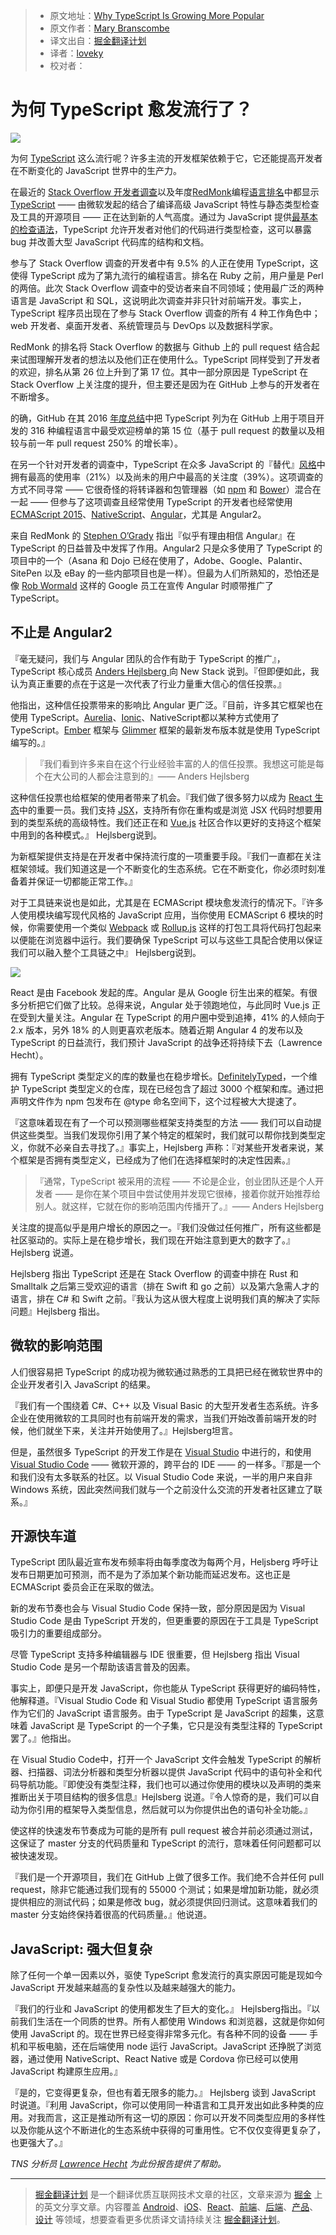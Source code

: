 > * 原文地址：[Why TypeScript Is Growing More Popular](https://thenewstack.io/typescript-getting-popular/)
> * 原文作者：[Mary Branscombe](https://thenewstack.io/author/marybranscombe/)
> * 译文出自：[掘金翻译计划](https://github.com/xitu/gold-miner)
> * 译者：[loveky](https://github.com/loveky)
> * 校对者：

# 为何 TypeScript 愈发流行了？ #

![](https://cdn.thenewstack.io/media/2017/04/2fd01361-unnamed-1024x876.jpg)

为何 [TypeScript](https://www.typescriptlang.org/) 这么流行呢？许多主流的开发框架依赖于它，它还能提高开发者在不断变化的 JavaScript 世界中的生产力。

在最近的 [Stack Overflow 开发者调查](https://stackoverflow.com/insights/survey/2017#technology)以及年度[RedMonk](http://redmonk.com)编程[语言排名](https://redmonk.com/sogrady/2017/03/17/language-rankings-1-17/)中都显示 [TypeScript](https://www.thenewstack.io/tag/TypeScript) —— 由微软发起的结合了编译高级 JavaScript 特性与静态类型检查及工具的开源项目 —— 正在达到新的人气高度。通过为 JavaScript 提供[最基本的检查语法](https://medium.com/@tomdale/glimmer-js-whats-the-deal-with-typescript-f666d1a3aad0)，TypeScript 允许开发者对他们的代码进行类型检查，这可以暴露 bug 并改善大型 JavaScript 代码库的结构和文档。

参与了 Stack Overflow 调查的开发者中有 9.5% 的人正在使用 TypeScript，这使得 TypeScript 成为了第九流行的编程语言。排名在 Ruby 之前，用户量是 Perl 的两倍。此次 Stack Overflow 调查中的受访者来自不同领域；使用最广泛的两种语言是 JavaScript 和 SQL，这说明此次调查并非只针对前端开发。事实上，TypeScript 程序员出现在了参与 Stack Overflow 调查的所有 4 种工作角色中；web 开发者、桌面开发者、系统管理员与 DevOps 以及数据科学家。

RedMonk 的排名将 Stack Overflow 的数据与 Github 上的 pull request 结合起来试图理解开发者的想法以及他们正在使用什么。TypeScript 同样受到了开发者的欢迎，排名从第 26 位上升到了第 17 位。其中一部分原因是 TypeScript 在 Stack Overflow 上关注度的提升，但主要还是因为在 GitHub 上参与的开发者在不断增多。

的确，GitHub 在其 2016 [年度总结](https://octoverse.github.com/)中把 TypeScript 列为在 GitHub 上用于项目开发的 316 种编程语言中最受欢迎榜单的第 15 位（基于 pull request 的数量以及相较与前一年 pull request 250% 的增长率）。

在另一个针对开发者的调查中，TypeScript 在众多 JavaScript 的『替代』[风格](http://stateofjs.com/2016/flavors/)中拥有最高的使用率（21%）以及尚未的用户中最高的关注度（39%）。这项调查的方式不同寻常 —— 它很奇怪的将转译器和包管理器（如 [npm](https://www.npmjs.com/) 和 [Bower](https://bower.io/)）混合在一起 —— 但参与了这项调查且经常使用 TypeScript 的开发者也经常使用 [ECMAScript 2015](http://www.ecma-international.org/ecma-262/6.0/)、[NativeScript](https://www.nativescript.org/)、[Angular](https://angular.io/)，尤其是 Angular2。

来自 RedMonk 的 [Stephen O’Grady](http://redmonk.com/team/stephen-ogrady/) 指出『似乎有理由相信 Angular』在 TypeScript 的日益普及中发挥了作用。Angular2 只是众多使用了 TypeScript 的项目中的一个（Asana 和 Dojo 已经在使用了，Adobe、Google、Palantir、SitePen 以及 eBay 的一些内部项目也是一样）。但最为人们所熟知的，恐怕还是像 [Rob Wormald](https://twitter.com/robwormald) 这样的 Google 员工在宣传 Angular 时顺带推广了 TypeScript。

## 不止是 Angular2 ##

『毫无疑问，我们与 Angular 团队的合作有助于 TypeScript 的推广』，TypeScript 核心成员 [Anders Hejlsberg ](https://twitter.com/ahejlsberg?lang=en) 向 New Stack 说到。『但即便如此，我认为真正重要的点在于这是一次代表了行业力量重大信心的信任投票。』

他指出，这种信任投票带来的影响比 Angular 更广泛。『目前，许多其它框架也在使用 TypeScript。[Aurelia](http://aurelia.io/)、[Ionic](https://ionicframework.com/)、NativeScript都以某种方式使用了 TypeScript。[Ember](https://www.emberjs.com/) 框架与 [Glimmer](https://github.com/glimmerjs) 框架的最新发布版本就是使用 TypeScript 编写的。』

> 『我们看到许多来自在这个行业经验丰富的人的信任投票。我想这可能是每个在大公司的人都会注意到的』—— Anders Hejlsberg

这种信任投票也给框架的使用者带来了机会。『我们做了很多努力以成为 [React 生态](https://facebook.github.io/react/)中的重要一员。我们支持 [JSX](https://jsx.github.io/)，支持所有你在重构或是浏览 JSX 代码时想要用到的类型系统的高级特性。我们还正在和 [Vue.js](https://vuejs.org/) 社区合作以更好的支持这个框架中用到的各种模式。』 Hejlsberg说到。

为新框架提供支持是在开发者中保持流行度的一项重要手段。『我们一直都在关注框架领域。我们知道这是一个不断变化的生态系统。它在不断变化，你必须时刻准备着并保证一切都能正常工作。』

对于工具链来说也是如此，尤其是在 ECMAScript 模块愈发流行的情况下。『许多人使用模块编写现代风格的 JavaScript 应用，当你使用 ECMAScript 6 模块的时候，你需要使用一个类似 [Webpack](https://webpack.github.io/) 或 [Rollup.js](https://rollupjs.org/) 这样的打包工具将代码打包起来以便能在浏览器中运行。我们要确保 TypeScript 可以与这些工具配合使用以保证我们可以融入整个工具链之中』 Hejlsberg说到。

[![](https://cdn.thenewstack.io/media/2017/04/940acc19-stateofthenation.png)](http://vmob.me/DE1Q17)

React 是由 Facebook 发起的库。Angular 是从 Google 衍生出来的框架。有很多分析把它们做了比较。总得来说，Angular 处于领跑地位，与此同时 Vue.js 正在受到大量关注。Angular 在 TypeScript 的用户圈中受到追捧，41% 的人倾向于 2.x 版本，另外 18% 的人则更喜欢老版本。随着近期 Angular 4 的发布以及 TypeScript 的日益流行，我们预计 JavaScript 的战争还将持续下去（Lawrence Hecht）。

拥有 TypeScript 类型定义的库的数量也在稳步增长。[DefinitelyTyped](http://definitelytyped.org/)，一个维护 TypeScript 类型定义的仓库，现在已经包含了超过 3000 个框架和库。通过把声明文件作为 npm 包发布在 @type 命名空间下，这个过程被大大提速了。

『这意味着现在有了一个可以预测哪些框架支持类型的方法 —— 我们可以自动提供这些类型。当我们发现你引用了某个特定的框架时，我们就可以帮你找到类型定义，你就不必亲自去寻找了。』事实上，Hejlsberg 声称：『对某些开发者来说，某个框架是否拥有类型定义，已经成为了他们在选择框架时的决定性因素。』

>『通常，TypeScript 被采用的流程 —— 不论是企业，创业团队还是个人开发者 —— 是你在某个项目中尝试使用并发现它很棒，接着你就开始推荐给别人。就这样，它就在你的影响范围内传播开了。』—— Anders Hejlsberg

关注度的提高似乎是用户增长的原因之一。『我们没做过任何推广，所有这些都是社区驱动的。实际上是在稳步增长，我们现在开始注意到更大的数字了。』Hejlsberg 说道。

Hejlsberg 指出 TypeScript 还是在 Stack Overflow 的调查中排在 Rust 和 Smalltalk 之后第三受欢迎的语言（排在 Swift 和 go 之前）以及第六急需人才的语言，排在 C# 和 Swift 之前。『我认为这从很大程度上说明我们真的解决了实际问题』Hejlsberg 指出。


## 微软的影响范围 ##

人们很容易把 TypeScript 的成功视为微软通过熟悉的工具把已经在微软世界中的企业开发者引入 JavaScript 的结果。

『我们有一个围绕着 C#、C++ 以及 Visual Basic 的大型开发者生态系统。许多企业在使用微软的工具同时也有前端开发的需求，当我们开始改善前端开发的时候，他们就坐下来，关注并开始使用了。』Hejlsberg坦言。

但是，虽然很多 TypeScript 的开发工作是在 [Visual Studio](https://www.visualstudio.com/) 中进行的，和使用 [Visual Studio Code](https://code.visualstudio.com/) —— 微软开源的，跨平台的 IDE —— 的一样多。『那是一个和我们没有太多联系的社区。以 Visual Studio Code 来说，一半的用户来自非 Windows 系统，因此突然间我们就与一个之前没什么交流的开发者社区建立了联系。』

## 开源快车道 ##

TypeScript 团队最近宣布发布频率将由每季度改为每两个月，Heljsberg 呼吁让发布日期更加可预测，而不是为了添加某个新功能而延迟发布。这也正是 ECMAScript 委员会正在采取的做法。

新的发布节奏也会与 Visual Studio Code 保持一致，部分原因是因为 Visual Studio Code 是由 TypeScript 开发的，但更重要的原因在于工具是 TypeScript 吸引力的重要组成部分。

尽管 TypeScript 支持多种编辑器与 IDE 很重要，但 Hejlsberg 指出 Visual Studio Code 是另一个帮助该语言普及的因素。

事实上，即便只是开发 JavaScript，你也能从 TypeScript 获得更好的编码特性，他解释道。『Visual Studio Code 和 Visual Studio 都使用 TypeScript 语言服务作为它们的 JavaScript 语言服务。由于 TypeScript 是 JavaScript 的超集，这意味着 JavaScript 是 TypeScript 的一个子集，它只是没有类型注释的 TypeScript 罢了。』他指出。

在 Visual Studio Code中，打开一个 JavaScript 文件会触发 TypeScript 的解析器、扫描器、词法分析器和类型分析器以提供 JavaScript 代码中的语句补全和代码导航功能。『即使没有类型注释，我们也可以通过你使用的模块以及声明的类来推断出关于项目结构的很多信息』Hejlsberg 说道。『令人惊奇的是，我们可以自动为你引用的框架导入类型信息，然后就可以为你提供出色的语句补全功能。』

使这样的快速发布节奏成为可能的是所有 pull request 被合并前必须通过测试，这保证了 master 分支的代码质量和 TypeScript 的流行，意味着任何问题都可以被快速发现。

『我们是一个开源项目，我们在 GitHub 上做了很多工作。我们绝不合并任何 pull request，除非它能通过我们现有的 55000 个测试；如果是增加新功能，就必须提供相应的测试代码；如果是修改 bug，就必须提供回归测试。这意味着我们的 master 分支始终保持着很高的代码质量。』他说道。

## JavaScript: 强大但复杂 ##

除了任何一个单一因素以外，驱使 TypeScript 愈发流行的真实原因可能是现如今 JavaScript 开发越来越高的复杂性以及越来越强大的能力。

『我们的行业和 JavaScript 的使用都发生了巨大的变化。』 Hejlsberg指出。『以前我们生活在一个同质的世界。所有人都使用 Windows 和浏览器，这就是你如何使用 JavaScript 的。现在世界已经变得非常多元化。有各种不同的设备 —— 手机和平板电脑，还在后端使用 node 运行 JavaScript。JavaScript 还挣脱了浏览器，通过使用 NativeScript、React Native 或是 Cordova 你已经可以使用 JavaScript 构建原生应用。』

『是的，它变得更复杂，但也有着无限多的能力。』 Hejlsberg 谈到 JavaScript 时说道。『利用 JavaScript，你可以使用同一种语言和工具开发出如此多种类的应用。对我而言，这正是推动所有这一切的原因：你可以开发不同类型应用的多样性以及你能从这个不断进化的生态系统中获得的可重用性。它不仅仅变得更复杂了，也更强大了。』

*TNS 分析员 [Lawrence Hecht](https://thenewstack.io/author/lawrence-hecht/) 为此份报告提供了帮助。*



---

> [掘金翻译计划](https://github.com/xitu/gold-miner) 是一个翻译优质互联网技术文章的社区，文章来源为 [掘金](https://juejin.im) 上的英文分享文章。内容覆盖 [Android](https://github.com/xitu/gold-miner#android)、[iOS](https://github.com/xitu/gold-miner#ios)、[React](https://github.com/xitu/gold-miner#react)、[前端](https://github.com/xitu/gold-miner#前端)、[后端](https://github.com/xitu/gold-miner#后端)、[产品](https://github.com/xitu/gold-miner#产品)、[设计](https://github.com/xitu/gold-miner#设计) 等领域，想要查看更多优质译文请持续关注 [掘金翻译计划](https://github.com/xitu/gold-miner)。
